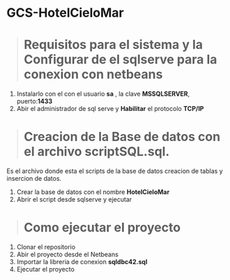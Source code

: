 # GCS-HotelCieloMar
> # Requisitos para el sistema y la  Configurar de el  sqlserve para la conexion con netbeans 

1. Instalarlo con el con el usuario **sa** , la clave **MSSQLSERVER**, puerto:**1433**
2. Abir el administrador de sql serve y **Habilitar** el protocolo **TCP/IP** 

> # Creacion de la Base de datos con el archivo  **scriptSQL.sql.** <br />
Es el archivo donde esta el scripts de la base de datos 
creacion de tablas 
y insercion de datos. <br />
1. Crear la base de datos con el nombre  **HotelCieloMar** 
2. Abrir el script desde  sqlserve y ejecutar   

> # Como ejecutar el proyecto
1. Clonar el repositorio 
2. Abir el proyecto desde el Netbeans
3. Importar la libreria de conexion **sqldbc42.sql**  
4. Ejecutar el proyecto 